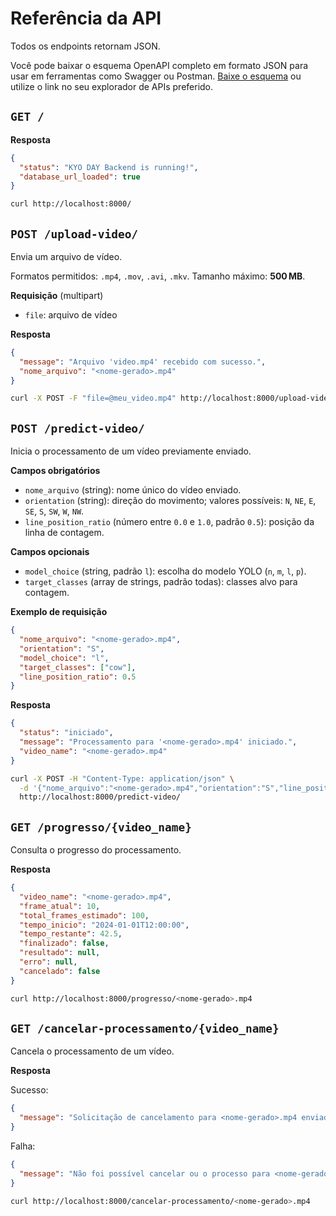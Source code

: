 # Referência da API

Todos os endpoints retornam JSON.

Você pode baixar o esquema OpenAPI completo em formato JSON para usar em
ferramentas como Swagger ou Postman. [Baixe o esquema](../openapi.json) ou
utilize o link no seu explorador de APIs preferido.

## `GET /`
**Resposta**
```json
{
  "status": "KYO DAY Backend is running!",
  "database_url_loaded": true
}
```
```bash
curl http://localhost:8000/
```

## `POST /upload-video/`
Envia um arquivo de vídeo.

Formatos permitidos: `.mp4`, `.mov`, `.avi`, `.mkv`. Tamanho máximo: **500 MB**.

**Requisição** (multipart)
- `file`: arquivo de vídeo

**Resposta**
```json
{
  "message": "Arquivo 'video.mp4' recebido com sucesso.",
  "nome_arquivo": "<nome-gerado>.mp4"
}
```
```bash
curl -X POST -F "file=@meu_video.mp4" http://localhost:8000/upload-video/
```

## `POST /predict-video/`
Inicia o processamento de um vídeo previamente enviado.

**Campos obrigatórios**

- `nome_arquivo` (string): nome único do vídeo enviado.
- `orientation` (string): direção do movimento; valores possíveis: `N`, `NE`, `E`, `SE`, `S`, `SW`, `W`, `NW`.
- `line_position_ratio` (número entre `0.0` e `1.0`, padrão `0.5`): posição da linha de contagem.

**Campos opcionais**

- `model_choice` (string, padrão `l`): escolha do modelo YOLO (`n`, `m`, `l`, `p`).
- `target_classes` (array de strings, padrão todas): classes alvo para contagem.

**Exemplo de requisição**
```json
{
  "nome_arquivo": "<nome-gerado>.mp4",
  "orientation": "S",
  "model_choice": "l",
  "target_classes": ["cow"],
  "line_position_ratio": 0.5
}
```

**Resposta**
```json
{
  "status": "iniciado",
  "message": "Processamento para '<nome-gerado>.mp4' iniciado.",
  "video_name": "<nome-gerado>.mp4"
}
```
```bash
curl -X POST -H "Content-Type: application/json" \
  -d '{"nome_arquivo":"<nome-gerado>.mp4","orientation":"S","line_position_ratio":0.5}' \
  http://localhost:8000/predict-video/
```

## `GET /progresso/{video_name}`
Consulta o progresso do processamento.

**Resposta**
```json
{
  "video_name": "<nome-gerado>.mp4",
  "frame_atual": 10,
  "total_frames_estimado": 100,
  "tempo_inicio": "2024-01-01T12:00:00",
  "tempo_restante": 42.5,
  "finalizado": false,
  "resultado": null,
  "erro": null,
  "cancelado": false
}
```
```bash
curl http://localhost:8000/progresso/<nome-gerado>.mp4
```

## `GET /cancelar-processamento/{video_name}`
Cancela o processamento de um vídeo.

**Resposta**

Sucesso:
```json
{
  "message": "Solicitação de cancelamento para <nome-gerado>.mp4 enviada."
}
```

Falha:
```json
{
  "message": "Não foi possível cancelar ou o processo para <nome-gerado>.mp4 não está ativo."
}
```
```bash
curl http://localhost:8000/cancelar-processamento/<nome-gerado>.mp4
```
